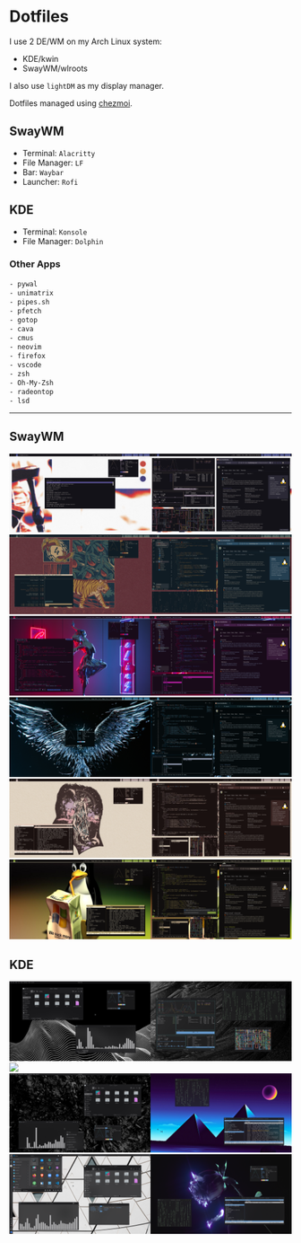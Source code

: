 # Dotfiles
I use 2 DE/WM on my Arch Linux system:
   - KDE/kwin
   - SwayWM/wlroots

I also use `lightDM` as my display manager.

Dotfiles managed using [chezmoi](https://www.chezmoi.io/).

## SwayWM
- Terminal: `Alacritty`
- File Manager: `LF`
- Bar: `Waybar`
- Launcher: `Rofi`

## KDE
- Terminal: `Konsole`
- File Manager: `Dolphin`

### Other Apps
    - pywal
    - unimatrix
    - pipes.sh
    - pfetch
    - gotop
    - cava
    - cmus
    - neovim
    - firefox
    - vscode
    - zsh
    - Oh-My-Zsh
    - radeontop
    - lsd
---
## SwayWM
<img src="./res/sway/ps_20220108161114.png"/>
<img src="./res/sway/ps_20220108161804.png"/>
<img src="./res/sway/ps_20220108162217.png"/>
<img src="./res/sway/ps_20220108162719.png"/>
<img src="./res/sway/ps_20220108165034.png"/>
<img src="./res/sway/ps_20220108165248.png"/>

## KDE
<img src="./res/kde/SS_08.01.2022_18:31:31.png"/>
<img src="./res/kde/SS_08.01.2022_17:57:29.png"/>
<img src="./res/kde/SS_08.01.2022_14:59:43.png"/>
<img src="./res/kde/SS_08.01.2022_15:03:37.png"/>
